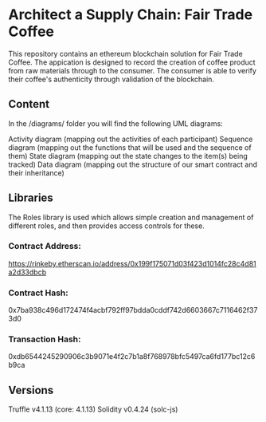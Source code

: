 # Architect a Supply Chain: Fair Trade Coffee
This repository contains an ethereum blockchain solution for Fair Trade Coffee.  The appication is designed to record the creation of coffee product from raw materials through to the consumer.  The consumer is able to verify their coffee's authenticity through validation of the blockchain.

## Content
In the /diagrams/ folder you will find the following UML diagrams:

Activity diagram (mapping out the activities of each participant)
Sequence diagram (mapping out the functions that will be used and the sequence of them)
State diagram (mapping out the state changes to the item(s) being tracked)
Data diagram (mapping out the structure of our smart contract and their inheritance)
## Libraries
The Roles library is used which allows simple creation and management of different roles, and then provides access controls for these.

### Contract Address: 
https://rinkeby.etherscan.io/address/0x199f175071d03f423d1014fc28c4d81a2d33dbcb
### Contract Hash: 
0x7ba938c496d172474f4acbf792ff97bdda0cddf742d6603667c7116462f373d0
### Transaction Hash: 
0xdb6544245290906c3b9071e4f2c7b1a8f768978bfc5497ca6fd177bc12c6b9ca

## Versions
Truffle v4.1.13 (core: 4.1.13)
Solidity v0.4.24 (solc-js)
